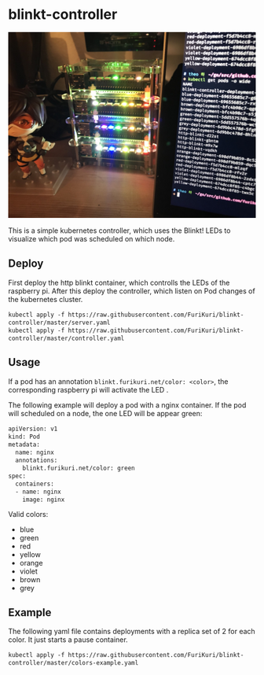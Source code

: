 # blinkt-controller

![rpi cluster with led](https://raw.githubusercontent.com/FuriKuri/blinkt-controller/master/rpi.jpg)

This is a simple kubernetes controller, which uses the Blinkt! LEDs to visualize which pod was scheduled on which node.

## Deploy

First deploy the http blinkt container, which controlls the LEDs of the raspberry pi.
After this deploy the controller, which listen on Pod changes of the kubernetes cluster.

```
kubectl apply -f https://raw.githubusercontent.com/FuriKuri/blinkt-controller/master/server.yaml
kubectl apply -f https://raw.githubusercontent.com/FuriKuri/blinkt-controller/master/controller.yaml
```

## Usage

If a pod has an annotation `blinkt.furikuri.net/color: <color>`, the corresponding raspberry pi will activate the LED <color>.

The following example will deploy a pod with a nginx container. If the pod will scheduled on a node, the one LED will be appear green:

```
apiVersion: v1
kind: Pod
metadata:
  name: nginx
  annotations:
    blinkt.furikuri.net/color: green
spec:
  containers:
  - name: nginx
    image: nginx
```

Valid colors:
* blue
* green
* red
* yellow
* orange
* violet
* brown
* grey

## Example

The following yaml file contains deployments with a replica set of 2 for each color.
It just starts a pause container.

```
kubectl apply -f https://raw.githubusercontent.com/FuriKuri/blinkt-controller/master/colors-example.yaml
```